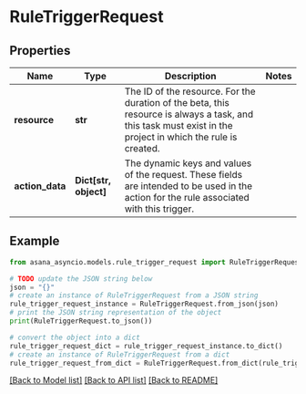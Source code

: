 # RuleTriggerRequest


## Properties

Name | Type | Description | Notes
------------ | ------------- | ------------- | -------------
**resource** | **str** | The ID of the resource. For the duration of the beta, this resource is always a task, and this task must exist in the project in which the rule is created. | 
**action_data** | **Dict[str, object]** | The dynamic keys and values of the request. These fields are intended to be used in the action for the rule associated with this trigger. | 

## Example

```python
from asana_asyncio.models.rule_trigger_request import RuleTriggerRequest

# TODO update the JSON string below
json = "{}"
# create an instance of RuleTriggerRequest from a JSON string
rule_trigger_request_instance = RuleTriggerRequest.from_json(json)
# print the JSON string representation of the object
print(RuleTriggerRequest.to_json())

# convert the object into a dict
rule_trigger_request_dict = rule_trigger_request_instance.to_dict()
# create an instance of RuleTriggerRequest from a dict
rule_trigger_request_from_dict = RuleTriggerRequest.from_dict(rule_trigger_request_dict)
```
[[Back to Model list]](../README.md#documentation-for-models) [[Back to API list]](../README.md#documentation-for-api-endpoints) [[Back to README]](../README.md)


